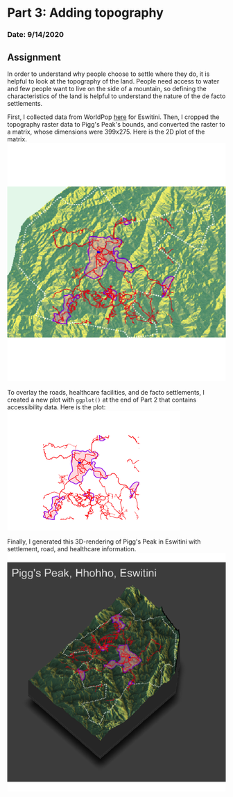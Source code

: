 # Part 3: Adding topography
### Date: 9/14/2020

## Assignment
In order to understand why people choose to settle where they do, it is helpful to look at the topography of the land. People need access to water and few people want to live on the side of a mountain, so defining the characteristics of the land is helpful to understand the nature of the de facto settlements.

First, I collected data from WorldPop [here](ftp://ftp.worldpop.org.uk/GIS/Covariates/Global_2000_2020/SWZ/Topo/) for Eswitini. Then, I cropped the topography raster data to Pigg's Peak's bounds, and converted the raster to a matrix, whose dimensions were 399x275. Here is the 2D plot of the matrix.
![2D plot](images/2Dplot.png)

To overlay the roads, healthcare facilities, and de facto settlements, I created a new plot with `ggplot()` at the end of Part 2 that contains accessibility data. Here is the plot:
![Layer](images/combined.png)

Finally, I generated this 3D-rendering of Pigg's Peak in Eswitini with settlement, road, and healthcare information.
![3D plot](images/3Dplot.png)
